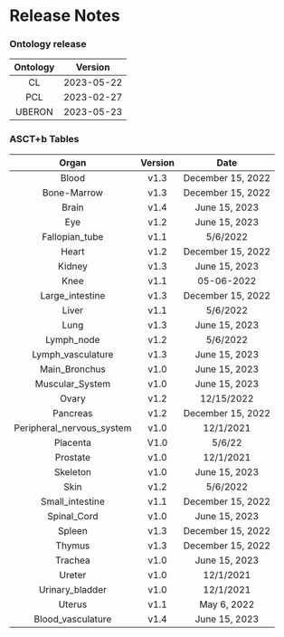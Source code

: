 
Release Notes
=============

### Ontology release

|Ontology|Version|
| :---: | :---: |
|CL|2023-05-22|
|PCL|2023-02-27|
|UBERON|2023-05-23|

### ASCT+b Tables

|Organ|Version|Date|
| :---: | :---: | :---: |
|Blood|v1.3|December 15, 2022|
|Bone-Marrow|v1.3|December 15, 2022|
|Brain|v1.4|June 15, 2023|
|Eye|v1.2|June 15, 2023|
|Fallopian_tube|v1.1|5/6/2022|
|Heart|v1.2|December 15, 2022|
|Kidney|v1.3|June 15, 2023|
|Knee|v1.1|05-06-2022|
|Large_intestine|v1.3|December 15, 2022|
|Liver|v1.1|5/6/2022|
|Lung|v1.3|June 15, 2023|
|Lymph_node|v1.2|5/6/2022|
|Lymph_vasculature|v1.3|June 15, 2023|
|Main_Bronchus|v1.0|June 15, 2023|
|Muscular_System|v1.0|June 15, 2023|
|Ovary|v1.2|12/15/2022|
|Pancreas|v1.2|December 15, 2022|
|Peripheral_nervous_system|v1.0|12/1/2021|
|Placenta|V1.0|5/6/22|
|Prostate|v1.0|12/1/2021|
|Skeleton|v1.0|June 15, 2023|
|Skin|v1.2|5/6/2022|
|Small_intestine|v1.1|December 15, 2022|
|Spinal_Cord|v1.0|June 15, 2023|
|Spleen|v1.3|December 15, 2022|
|Thymus|v1.3|December 15, 2022|
|Trachea|v1.0|June 15, 2023|
|Ureter|v1.0|12/1/2021|
|Urinary_bladder|v1.0|12/1/2021|
|Uterus|v1.1|May 6, 2022|
|Blood_vasculature|v1.4|June 15, 2023|
